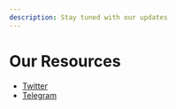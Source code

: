 ```yaml
---
description: Stay tuned with our updates
---
```


# Our Resources



* [Twitter](https://twitter.com/superrunnft/)
* [Telegram](https://t.me/superrungame)

